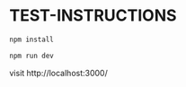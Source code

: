 # TEST-INSTRUCTIONS

```bash
npm install
```

```bash
npm run dev
```

visit http://localhost:3000/
